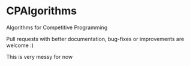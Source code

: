 # CPAlgorithms
Algorithms for Competitive Programming

Pull requests with better documentation, bug-fixes or improvements are welcome :)

This is very messy for now
